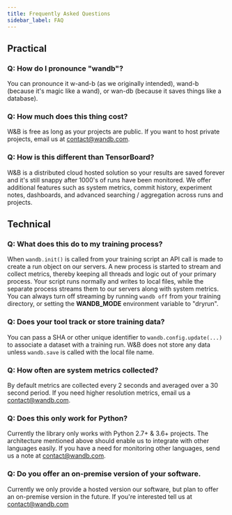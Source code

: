 ```yaml
---
title: Frequently Asked Questions
sidebar_label: FAQ
---
```


## Practical

### Q: How do I pronounce "wandb"?

You can pronounce it w-and-b (as we originally intended), wand-b (because it's magic like a wand), or wan-db (because it saves things like a database).

### Q: How much does this thing cost?

W&B is free as long as your projects are public.  If you want to host private projects, email us at contact@wandb.com.

### Q: How is this different than TensorBoard?

W&B is a distributed cloud hosted solution so your results are saved forever and it's still snappy after 1000's of runs have been monitored.  We offer additional features such as system metrics, commit history, experiment notes, dashboards, and advanced searching / aggregation across runs and projects.

## Technical

### Q: What does this do to my training process?

When `wandb.init()` is called from your training script an API call is made to create a run object on our servers.  A new process is started to stream and collect metrics, thereby keeping all threads and logic out of your primary process.  Your script runs normally and writes to local files, while the separate process streams them to our servers along with system metrics.  You can always turn off streaming by running `wandb off` from your training directory, or setting the **WANDB_MODE** environment variable to "dryrun".

### Q: Does your tool track or store training data?

You can pass a SHA or other unique identifier to `wandb.config.update(...)` to associate a dataset with a training run.  W&B does not store any data unless `wandb.save` is called with the local file name.

### Q: How often are system metrics collected?

By default metrics are collected every 2 seconds and averaged over a 30 second period.  If you need higher resolution metrics, email us a contact@wandb.com.

### Q: Does this only work for Python?

Currently the library only works with Python 2.7+ & 3.6+ projects.  The architecture mentioned above should enable us to integrate with other languages easily.  If you have a need for monitoring other languages, send us a note at contact@wandb.com.

### Q: Do you offer an on-premise version of your software.

Currently we only provide a hosted version our software, but plan to offer an on-premise version in the future.  If you're interested tell us at contact@wandb.com
